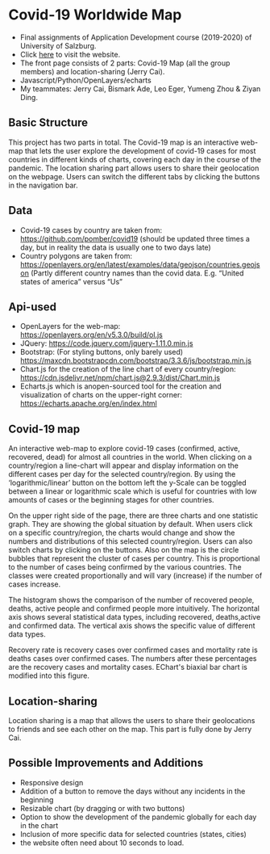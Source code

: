 # Covid-19 Worldwide Map

+ Final assignments of Application Development course (2019-2020) of University of Salzburg.
+ Click [here](https://maps.solidjerryc.com/index.html) to visit the website.
+ The front page consists of 2 parts: Covid-19 Map (all the group members) and location-sharing (Jerry Cai).
+ Javascript/Python/OpenLayers/echarts
+ My teammates: Jerry Cai, Bismark Ade, Leo Eger, Yumeng Zhou & Ziyan Ding.

## Basic Structure
This project has two parts in total. The Covid-19 map is an interactive web-map that lets the user explore the development of covid-19 cases for most countries in different kinds of charts, covering each day in the course of the pandemic. The location sharing part allows users to share their geolocation on the webpage. Users can switch the different tabs by clicking the buttons in the navigation bar.

## Data
+ Covid-19 cases by country are taken from: https://github.com/pomber/covid19 (should be updated three times a day, but in reality the data is usually one to two days late)
+ Country polygons are taken from: https://openlayers.org/en/latest/examples/data/geojson/countries.geojson (Partly different country names than the covid data. E.g. “United states of america” versus “Us”

## Api-used
+ OpenLayers for the web-map: https://openlayers.org/en/v5.3.0/build/ol.js
+ JQuery: https://code.jquery.com/jquery-1.11.0.min.js
+ Bootstrap: (For styling buttons, only barely used) https://maxcdn.bootstrapcdn.com/bootstrap/3.3.6/js/bootstrap.min.js 
+ Chart.js for the creation of the line chart of every country/region: https://cdn.jsdelivr.net/npm/chart.js@2.9.3/dist/Chart.min.js
+ Echarts.js which is anopen-sourced tool for the creation and visualization of charts on the upper-right corner: https://echarts.apache.org/en/index.html  

## Covid-19 map 
An interactive web-map to explore covid-19 cases (confirmed, active, recovered, dead) for almost all countries in the world. When clicking on a country/region a line-chart will appear and display information on the different cases per day for the selected country/region. By using the ‘logarithmic/linear’ button on the bottom left the y-Scale can be toggled between a linear or logarithmic scale which is useful for countries with low amounts of cases or the beginning stages for other countries. 

On the upper right side of the page, there are three charts and one statistic graph. They are showing the global situation by default. When users click on a specific country/region, the charts would change and show the numbers and distributions of this selected country/region. Users can also switch charts by clicking on the buttons.
Also on the map is the circle bubbles that represent the cluster  of cases per country. This is proportional to the number of cases being confirmed by the various countries. The classes were created proportionally and will vary (increase) if the number of cases increase. 

The histogram shows the comparison of the number of recovered people, deaths, active people  and confirmed people more intuitively. The horizontal axis shows several statistical data types, including recovered, deaths,active and confirmed data. The vertical axis shows the specific value of different data types. 

Recovery rate is recovery cases over confirmed cases and mortality rate is deaths cases over confirmed cases. The numbers after these percentages are the recovery cases and mortality cases. EChart's biaxial bar chart is modified into this figure.

## Location-sharing
Location sharing is a map that allows the users to share their geolocations to friends and see each other on the map. This part is fully done by Jerry Cai. 

## Possible Improvements and Additions
+ Responsive design
+ Addition of a button to remove the days without any incidents in the beginning
+ Resizable chart (by dragging or with two buttons)
+ Option to show the development of the pandemic globally for each day in the chart
+ Inclusion of more specific data for selected countries (states, cities)
+ the website often need about 10 seconds to load.


